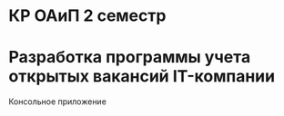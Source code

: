 # КР ОАиП 2 семестр
# Разработка программы учета открытых вакансий IT-компании
Консольное приложение
